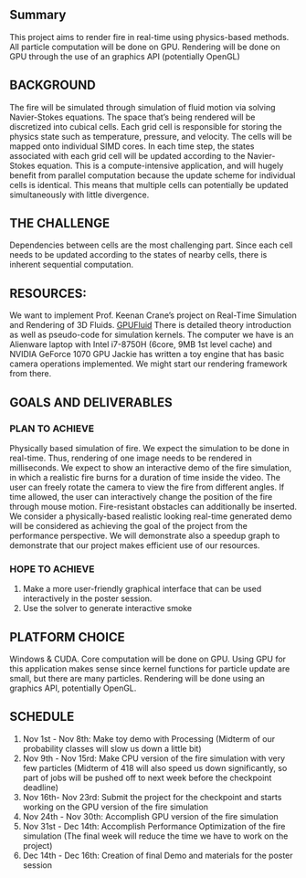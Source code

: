 ## Summary
This project aims to render fire in real-time using physics-based methods. 
All particle computation will be done on GPU. Rendering will be done on GPU through the use of an graphics API (potentially OpenGL)

## BACKGROUND

The fire will be simulated through simulation of fluid motion via solving Navier-Stokes equations.
The space that’s being rendered will be discretized into cubical cells. Each grid cell is responsible for storing the physics state such as temperature, pressure, and velocity. The cells will be mapped onto individual SIMD cores.  In each time step, the states associated with each grid cell will be updated according to the Navier-Stokes equation.
This is a compute-intensive application, and will hugely benefit from parallel computation because the update scheme for individual cells is identical. This means that multiple cells can potentially be updated simultaneously with little divergence. 

## THE CHALLENGE
Dependencies between cells are the most challenging part. Since each cell needs to be updated according to the states of nearby cells, there is inherent sequential computation. 

## RESOURCES:
We want to implement Prof. Keenan Crane’s project on Real-Time Simulation and Rendering of 3D Fluids.  [GPUFluid](http://www.cs.cmu.edu/~kmcrane/Projects/GPUFluid/paper.pdf) There is detailed theory introduction as well as pseudo-code for simulation kernels.
The computer we have is an Alienware laptop with Intel i7-8750H (6core, 9MB 1st level cache) and NVIDIA GeForce 1070 GPU 
Jackie has written a toy engine that has basic camera operations implemented. We might start our rendering framework from there. 			
 
## GOALS AND DELIVERABLES
### PLAN TO ACHIEVE
Physically based simulation of fire. We expect the simulation to be done in real-time. Thus, rendering of one image needs to be rendered in milliseconds.
We expect to show an interactive demo of the fire simulation, in which a realistic fire burns for a duration of time inside the video. The user can freely rotate the camera to view the fire from different angles. If time allowed, the user can interactively change the position of the fire through mouse motion. Fire-resistant obstacles can additionally be inserted. 
We consider a physically-based realistic looking real-time generated demo will be considered as achieving the goal of the project from the performance perspective. We will demonstrate also a speedup graph to demonstrate that our project makes efficient use of our resources.
### HOPE TO ACHIEVE   
1. Make a more user-friendly graphical interface that can be used interactively in the poster session.
2. Use the solver to generate interactive smoke

## PLATFORM CHOICE 
   Windows & CUDA. 
   Core computation will be done on GPU. Using GPU for this application makes sense since kernel functions for particle update are small, but there are many particles.
   Rendering will be done using an graphics API, potentially OpenGL.

## SCHEDULE
1. Nov 1st - Nov 8th: Make toy demo with Processing
			(Midterm of our probability classes will slow us down a little bit)
2. Nov 9th - Nov 15rd: Make CPU version of the fire simulation with very few particles 
(Midterm of 418 will also speed us down significantly, so part of jobs will be pushed off to next week before the checkpoint deadline)
3. Nov 16th- Nov 23rd: Submit the project for the checkpoint and starts working on the GPU 
 version of the fire simulation
4. Nov 24th - Nov 30th: Accomplish GPU version of the fire simulation
5. Nov 31st - Dec 14th: Accomplish Performance Optimization of the fire simulation
			  (The final week will reduce the time we have to work on the project)
6. Dec 14th - Dec 16th: Creation of final Demo and materials for the poster session

